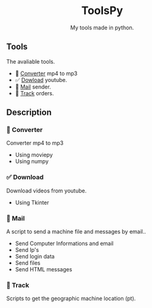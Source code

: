 <h1 align="center">ToolsPy</h1>
<p align="center">My tools made in python.</p>

## Tools
The avaliable tools.
- 🎵 <a href="https://github.com/vLeeH/ToolsPy/blob/main/Converter/converter.py">Converter</a> mp4 to mp3 
- ✅ <a href="https://github.com/vLeeH/ToolsPy/blob/main/Download/download.pyw">Dowload</a> youtube. 
- 📧 <a href="https://github.com/vLeeH/ToolsPy/blob/main/Mail/mail.py">Mail</a> sender.
- 🎯 <a href="https://github.com/vLeeH/ToolsPy/blob/main/Track/track.py">Track</a> orders.

## Description 

### 🎵 Converter
Converter mp4 to mp3 <br>
- Using moviepy 
- Using numpy 

### ✅ Download
Download videos from youtube. <br>
- Using Tkinter

### 📧 Mail 
A script to send a machine file and messages by email.. <br>
- Send Computer Informations and email
- Send Ip's
- Send login data
- Send files
- Send HTML messages 

### 🎯 Track 
Scripts to get the geographic machine location (pt). <br>

